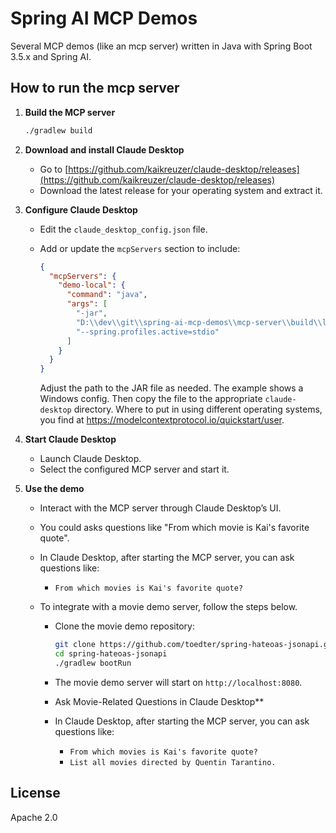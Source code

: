 # Spring AI MCP Demos

Several MCP demos (like an mcp server) written in Java with Spring Boot 3.5.x and Spring AI.

## How to run the mcp server

1. **Build the MCP server**

   ```sh
   ./gradlew build
   ```

2. **Download and install Claude Desktop**

    - Go to [https://github.com/kaikreuzer/claude-desktop/releases](https://github.com/kaikreuzer/claude-desktop/releases)
    - Download the latest release for your operating system and extract it.

3. **Configure Claude Desktop**

    - Edit the `claude_desktop_config.json` file.
    - Add or update the `mcpServers` section to include:

      ```json
      {
        "mcpServers": {
          "demo-local": {
            "command": "java",
            "args": [
              "-jar",
              "D:\\dev\\git\\spring-ai-mcp-demos\\mcp-server\\build\\libs\\mcp-server-0.0.1-SNAPSHOT.jar",
              "--spring.profiles.active=stdio"
            ]
          }
        }
      }
      ```

      Adjust the path to the JAR file as needed. The example shows a Windows config.
      Then copy the file to the appropriate `claude-desktop` directory.
      Where to put in using different operating systems, you find at https://modelcontextprotocol.io/quickstart/user.

4. **Start Claude Desktop**

    - Launch Claude Desktop.
    - Select the configured MCP server and start it.

5. **Use the demo**

    - Interact with the MCP server through Claude Desktop’s UI.
    - You could asks questions like "From which movie is Kai's favorite quote".
    - In Claude Desktop, after starting the MCP server, you can ask questions like:
      - `From which movies is Kai's favorite quote?`
    - To integrate with a movie demo server, follow the steps below.

      - Clone the movie demo repository:
        ```sh
        git clone https://github.com/toedter/spring-hateoas-jsonapi.git
        cd spring-hateoas-jsonapi
        ./gradlew bootRun
        ```
      - The movie demo server will start on `http://localhost:8080`.
      - Ask Movie-Related Questions in Claude Desktop**
  
      - In Claude Desktop, after starting the MCP server, you can ask questions like:
          - `From which movies is Kai's favorite quote?`
          - `List all movies directed by Quentin Tarantino.`
  
## License

Apache 2.0


